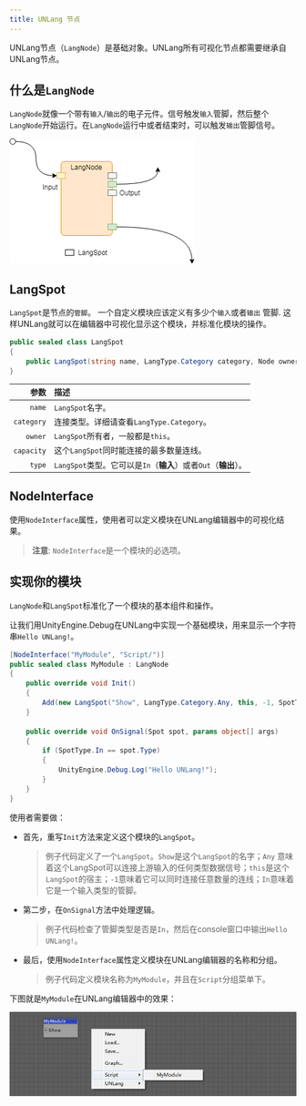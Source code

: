 ```yaml
---
title: UNLang 节点
---
```


UNLang节点（`LangNode`）是基础对象。UNLang所有可视化节点都需要继承自UNLang节点。

## 什么是`LangNode`

`LangNode`就像一个带有`输入`/`输出`的电子元件。信号触发`输入`管脚，然后整个`LangNode`开始运行。在`LangNode`运行中或者结束时，可以触发`输出`管脚信号。

![unlang-node](../../assets/unlang-node.png)

## LangSpot

`LangSpot`是节点的`管脚`。 一个自定义模块应该定义有多少个`输入`或者`输出` 管脚. 这样UNLang就可以在编辑器中可视化显示这个模块，并标准化模块的操作。

```csharp
public sealed class LangSpot
{
    public LangSpot(string name, LangType.Category category, Node owner, int capacity, SpotType type);
}
```

|参数|描述|
|--:|:--|
|`name`|`LangSpot`名字。|
|`category`|连接类型。详细请查看`LangType.Category`。|
|`owner`|`LangSpot`所有者，一般都是`this`。|
|`capacity`|这个`LangSpot`同时能连接的最多数量连线。|
|`type`|`LangSpot`类型。它可以是`In`（**输入**）或者`Out`（**输出**）。|

## NodeInterface

使用`NodeInterface`属性，使用者可以定义模块在UNLang编辑器中的可视化结果。

> **注意**: `NodeInterface`是一个模块的必选项。

## 实现你的模块

`LangNode`和`LangSpot`标准化了一个模块的基本组件和操作。

让我们用UnityEngine.Debug在UNLang中实现一个基础模块，用来显示一个字符串`Hello UNLang!`。

```csharp
[NodeInterface("MyModule", "Script/")]
public sealed class MyModule : LangNode
{
    public override void Init()
    {
        Add(new LangSpot("Show", LangType.Category.Any, this, -1, SpotType.In));
    }

    public override void OnSignal(Spot spot, params object[] args)
    {
        if (SpotType.In == spot.Type)
        {
            UnityEngine.Debug.Log("Hello UNLang!");
        }
    }
}
```

使用者需要做：

* 首先，重写`Init`方法来定义这个模块的`LangSpot`。
  > 例子代码定义了一个`LangSpot`。`Show`是这个`LangSpot`的名字；`Any` 意味着这个LangSpot可以连接上游输入的任何类型数据信号；`this`是这个`LangSpot`的宿主；`-1`意味着它可以同时连接任意数量的连线；`In`意味着它是一个输入类型的管脚。
* 第二步，在`OnSignal`方法中处理逻辑。
  > 例子代码检查了管脚类型是否是`In`，然后在console窗口中输出`Hello UNLang!`。
* 最后，使用`NodeInterface`属性定义模块在UNLang编辑器的名称和分组。
  > 例子代码定义模块名称为`MyModule`，并且在`Script`分组菜单下。

下图就是`MyModule`在UNLang编辑器中的效果：

![unlang-mymodule](../../assets/unlang-mymodule.png)
